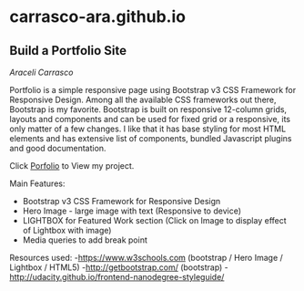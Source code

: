 # carrasco-ara.github.io
## Build a Portfolio Site 
*Araceli Carrasco*

Portfolio is a simple responsive page using Bootstrap v3 CSS Framework for Responsive Design.
Among all the available CSS frameworks out there, Bootstrap is my favorite.
Bootstrap is built on responsive 12-column grids, layouts and components and can be used for fixed grid or a responsive, its only matter of a few changes.
I like that it has base styling for most HTML elements and has extensive list of components, bundled Javascript plugins and good documentation.


Click <a href="https://carrasco-ara.github.io/">Porfolio</a> to View my project.

Main Features:
- Bootstrap v3 CSS Framework for Responsive Design
- Hero Image - large image with text (Responsive to device)
- LIGHTBOX for Featured Work section (Click on Image to display effect of Lightbox with image)
- Media queries to add break point

Resources used: 
-https://www.w3schools.com (bootstrap / Hero Image / Lightbox / HTML5) 
-http://getbootstrap.com/  (bootstrap)
-http://udacity.github.io/frontend-nanodegree-styleguide/
